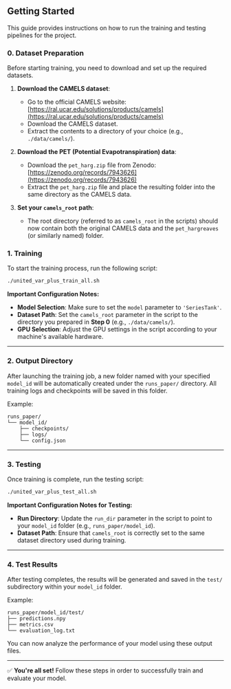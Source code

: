 ## Getting Started

This guide provides instructions on how to run the training and testing pipelines for the project.

### 0. Dataset Preparation

Before starting training, you need to download and set up the required datasets.

1. **Download the CAMELS dataset**:
   - Go to the official CAMELS website: [https://ral.ucar.edu/solutions/products/camels](https://ral.ucar.edu/solutions/products/camels)
   - Download the CAMELS dataset.
   - Extract the contents to a directory of your choice (e.g., `./data/camels/`).

2. **Download the PET (Potential Evapotranspiration) data**:
   - Download the `pet_harg.zip` file from Zenodo: [https://zenodo.org/records/7943626](https://zenodo.org/records/7943626)
   - Extract the `pet_harg.zip` file and place the resulting folder into the same directory as the CAMELS data.

3. **Set your `camels_root` path**:
   - The root directory (referred to as `camels_root` in the scripts) should now contain both the original CAMELS data and the `pet_hargreaves` (or similarly named) folder.

### 1. Training

To start the training process, run the following script:

```bash
./united_var_plus_train_all.sh
```

**Important Configuration Notes:**
- **Model Selection**: Make sure to set the `model` parameter to `'SeriesTank'`.
- **Dataset Path**: Set the `camels_root` parameter in the script to the directory you prepared in **Step 0** (e.g., `./data/camels/`).
- **GPU Selection**: Adjust the GPU settings in the script according to your machine's available hardware.

---

### 2. Output Directory

After launching the training job, a new folder named with your specified `model_id` will be automatically created under the `runs_paper/` directory. All training logs and checkpoints will be saved in this folder.

Example:
```
runs_paper/
└── model_id/
    ├── checkpoints/
    ├── logs/
    └── config.json
```

---

### 3. Testing

Once training is complete, run the testing script:

```bash
./united_var_plus_test_all.sh
```

**Important Configuration Notes for Testing:**
- **Run Directory**: Update the `run_dir` parameter in the script to point to your `model_id` folder (e.g., `runs_paper/model_id`).
- **Dataset Path**: Ensure that `camels_root` is correctly set to the same dataset directory used during training.

---

### 4. Test Results

After testing completes, the results will be generated and saved in the `test/` subdirectory within your `model_id` folder.

Example:
```
runs_paper/model_id/test/
├── predictions.npy
├── metrics.csv
└── evaluation_log.txt
```

You can now analyze the performance of your model using these output files.

---

✅ **You're all set!** Follow these steps in order to successfully train and evaluate your model.
